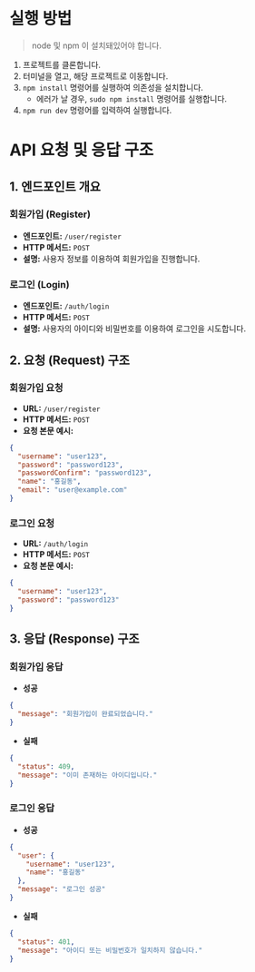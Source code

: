 # 실행 방법
> node 및 npm 이 설치돼있어야 합니다.
1. 프로젝트를 클론합니다.
2. 터미널을 열고, 해당 프로젝트로 이동합니다.
3. `npm install` 명령어를 실행하여 의존성을 설치합니다.
   - 에러가 날 경우, `sudo npm install` 명령어를 실행합니다.
4. `npm run dev` 명령어를 입력하여 실행합니다.

# API 요청 및 응답 구조

## 1. 엔드포인트 개요

### 회원가입 (Register)
- **엔드포인트:** `/user/register`
- **HTTP 메서드:** `POST`
- **설명:** 사용자 정보를 이용하여 회원가입을 진행합니다.

### 로그인 (Login)
- **엔드포인트:** `/auth/login`
- **HTTP 메서드:** `POST`
- **설명:** 사용자의 아이디와 비밀번호를 이용하여 로그인을 시도합니다.


## 2. 요청 (Request) 구조

### 회원가입 요청
- **URL:** `/user/register`
- **HTTP 메서드:** `POST`
- **요청 본문 예시:**
```JSON
{
  "username": "user123",
  "password": "password123",
  "passwordConfirm": "password123",
  "name": "홍길동",
  "email": "user@example.com"
}
```


### 로그인 요청
- **URL:** `/auth/login`
- **HTTP 메서드:** `POST`
- **요청 본문 예시:**
```json
{
  "username": "user123",
  "password": "password123"
}
```

## 3. 응답 (Response) 구조

### 회원가입 응답
- **성공**
```JSON
{
  "message": "회원가입이 완료되었습니다."
}
```

- **실패**
```JSON
{
  "status": 409,
  "message": "이미 존재하는 아이디입니다."
}
```

### 로그인 응답
- **성공**
```JSON
{
  "user": {
    "username": "user123",
    "name": "홍길동"
  },
  "message": "로그인 성공"
}
```

- **실패**
```JSON
{
  "status": 401,
  "message": "아이디 또는 비밀번호가 일치하지 않습니다."
}
```
